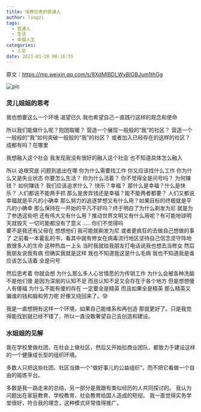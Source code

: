 ```yaml
---
title: 培养珍贵的普通人
author: lingzi
tags:
  - 普通人 
  - 生活
  - 幸福人生
categories:
  - 人文
date: 2021-01-28 00:16:55
---
```


原文：https://mp.weixin.qq.com/s/8XdMlBDLWyBIGBJum1thGg

![pic](./1.jpg)

### 灵儿姐姐的思考

我也想要这么一个环境  渴望已久  我也希望自己一直践行这样的观念和使命

所以我们能做什么呢？抱团取暖？ 
营造一个展现一般般的“我”的社区？ 营造一个一般般的“我”如何突破一般般的“我”的社区？ 或者加入已经存在的这样的社区？成都有吗？在哪里

我想融入这个社会   我发现我没有很好的融入这个社会  也不知道具体怎么融入

所以 追根究底  问题到底出在哪  你为什么需要找工作  你又应该找什么工作 你为什么又是失业状态  你要怎么生活？  你为什么活着？  你不觉得全是问号吗？ 为何赚钱？ 如何赚钱？  我们应该追求什么？ 快乐？幸福？  那什么是幸福？什么是快乐？ 人们都说不能两手抓  那么是舍弃钱还是幸福？能不能两者都要？ 人们又都说 幸福就是平凡的小确幸  那么努力的追逐梦想又有什么用？如果目标的终极就是平凡的小确幸  那么保持在一开始的平凡不好吗？终于明白了为什么剃发为尼  就是为了参透这些吧  还有伟大又有什么用？推动世界文明又有什么用呢？有可能地球明天就毁灭 一切可能都没有了意义 .....   你们不觉得吗   
要不是我还有父母在  想想他们  我可能就剃发为尼  或者更疯狂的去做自己想做的事了  之前看一本霍乱的书，看其中就有修女在病毒流行地区坚持自己信念坚守阵地  救很多人的生命 这种热血一上头 当时我就给我朋友打电话说我也想去当修女  然后我朋友说我有病   但确实我就是这样    我也不知道我这是什么毛病  我也不知道我是谁   应该怎么活着  全是问号

然后思考着  你就会想  为什么那么多人心甘情愿的为传销工作   为什么会被各种洗脑  不是他们傻   是因为深层的认知不足  而且认知不足又会存在于各个地方   但是想想傻人有傻福   为什么不能有傻的存在 一定要全是精英   而且如果全是精英  那么精英又骗谁的钱和脑和劳力呢  好像又绕回来了。😰

我是一直想拥有这样一个环境，如果自己能维系和再创造 那就更好了。只是我觉得能找到就已经不错了，所以一直没敢奢望自己去创造和建设。


### 水姐姐的见解

我在学校里做社团，在社会上做社区，然后又开始拉商业团队，都致力于建设这样的一个健康成长型的组织环境。

多数人只把这些社团、社区当做一个“做好事儿的公益组织”，而不把它看做一个自由的锻炼平台。

多数是我一路走来的总结，另一部分是我跟有类似经历的人共同探讨的。
我认为问题出在家庭教育、学校教育、社会教育给国人造成的短视。
我一直觉得实务学堂很好，符合我的理念，这种模式非常值得推广。

